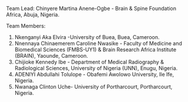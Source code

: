 Team Lead: Chinyere Martina Anene-Ogbe - Brain & Spine Foundation Africa, Abuja, Nigeria.

Team Members:
1. Nkenganyi Aka Elvira -University of Buea, Buea, Cameroon.
2. Nnennaya Chinaemerem Caroline Nwasike - Faculty of Medicine and Biomedical Sciences (FMBS-UY1) & Brain Research Africa Institute (BRAIN), Yaounde, Cameroon.
3. Chijioke Kennedy Ibe - Department of Medical Radiography & Radiological Sciences, University of Nigeria (UNN), Enugu, Nigeria.
4. ADENIYI Abdullahi Tolulope - Obafemi Awolowo University, Ile Ife, Nigeria.
5. Nwanaga Clinton Uche- University of Portharcourt, Portharcourt, Nigeria.
